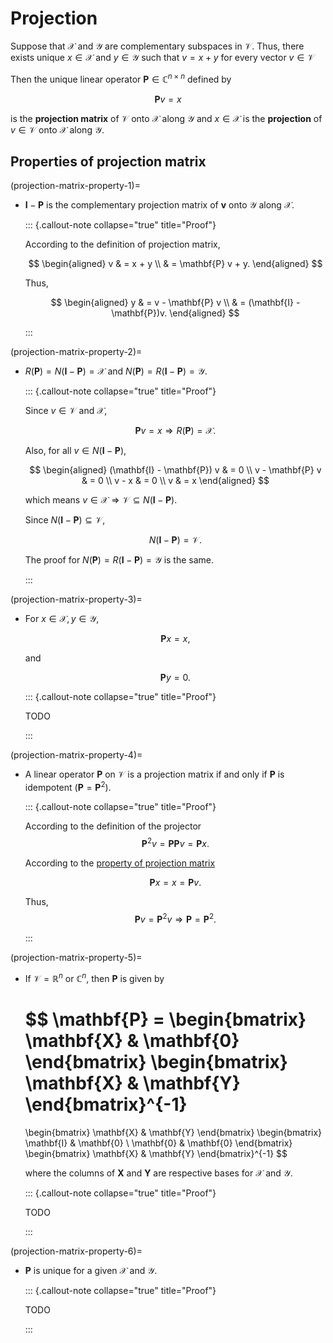 # Projection

Suppose that $\mathcal{X}$ and $\mathcal{Y}$ are complementary subspaces in $\mathcal{V}$.
Thus, there exists unique $x \in \mathcal{X}$ and $y \in \mathcal{Y}$ such that $v = x + y$ for every vector $v \in \mathcal{V}$

Then the unique linear operator $\mathbf{P} \in \mathbb{C}^{n \times n}$ defined by 

$$
\mathbf{P} v = x
$$ 

is the **projection matrix** of $\mathcal{V}$ onto $\mathcal{X}$ along $\mathcal{Y}$ and $x \in \mathcal{X}$ is the **projection** of $v \in \mathcal{V}$ onto $\mathcal{X}$ along $\mathcal{Y}$.

## Properties of projection matrix

(projection-matrix-property-1)=

- $\mathbf{I} - \mathbf{P}$ is the complementary projection matrix of $\mathbf{v}$ onto $\mathcal{Y}$ along $\mathcal{X}$.

  ::: {.callout-note collapse="true" title="Proof"}
    
    According to the definition of projection matrix,
    
    $$
    \begin{aligned}
    v 
    & = x + y 
    \\
    & = \mathbf{P} v + y.
    \end{aligned}
    $$
    
    Thus, 
    
    $$
    \begin{aligned}
    y 
    & = v - \mathbf{P} v 
    \\
    & = (\mathbf{I} - \mathbf{P})v.
    \end{aligned}
    $$

  :::

(projection-matrix-property-2)=

- $R (\mathbf{P}) = N (\mathbf{I} - \mathbf{P}) = \mathcal{X}$ and $N (\mathbf{P}) = R (\mathbf{I} - \mathbf{P}) = \mathcal{Y}$.

  ::: {.callout-note collapse="true" title="Proof"}
    
    Since $v \in \mathcal{V}$ and $\mathcal{X}$, 
    
    $$
    \mathbf{P} v = x \Rightarrow R (\mathbf{P}) = \mathcal{X}.
    $$
    
    Also,
    for all $v \in N (\mathbf{I} - \mathbf{P})$,
    
    $$
    \begin{aligned}
    (\mathbf{I} - \mathbf{P}) v 
    & = 0 
    \\
    v - \mathbf{P} v 
    & = 0
    \\
    v - x
    & = 0
    \\
    v 
    & = x
    \end{aligned}
    $$
    
    which means $v \in \mathcal{X} \Rightarrow \mathcal{V} \subseteq N (\mathbf{I} - \mathbf{P})$.
    
    Since $N (\mathbf{I} - \mathbf{P}) \subseteq \mathcal{V}$,
    
    $$
    N (\mathbf{I} - \mathbf{P}) = \mathcal{V}.
    $$
    
    The proof for $N (\mathbf{P}) = R (\mathbf{I} - \mathbf{P}) = \mathcal{Y}$ is the same.

  :::

(projection-matrix-property-3)=

- For $x \in \mathcal{X}, y \in \mathcal{Y}$, 

    $$ 
    \mathbf{P} x = x,
    $$
    
    and
    
    $$
    \mathbf{P} y = 0.
    $$
    
  ::: {.callout-note collapse="true" title="Proof"}
    
    TODO
    
  :::

(projection-matrix-property-4)=

- A linear operator $\mathbf{P}$ on $\mathcal{V}$ is a projection matrix if and only if $\mathbf{P}$ is idempotent ($\mathbf{P} = \mathbf{P}^{2}$).

  ::: {.callout-note collapse="true" title="Proof"}
    
    According to the definition of the projector
    $$
    \mathbf{P}^{2} v = \mathbf{P} \mathbf{P} v = \mathbf{P} x.
    $$
    
    According to the [property of projection matrix](projection-matrix-property-3)
    
    $$
    \mathbf{P} x = x = \mathbf{P} v.
    $$
    
    Thus, 
    $$
    \mathbf{P} v = \mathbf{P}^{2} v \Rightarrow \mathbf{P} = \mathbf{P}^{2}.
    $$

  :::

(projection-matrix-property-5)=

- If $\mathcal{V} = \mathbb{R}^{n}$ or $\mathbb{C}^{n}$, 
    then $\mathbf{P}$ is given by
    
    $$
    \mathbf{P} = 
    \begin{bmatrix}
        \mathbf{X} & \mathbf{0} 
    \end{bmatrix}
    \begin{bmatrix}
        \mathbf{X} & \mathbf{Y} 
    \end{bmatrix}^{-1}
    = 
    \begin{bmatrix}
        \mathbf{X} & \mathbf{Y} 
    \end{bmatrix}
    \begin{bmatrix}
        \mathbf{I} & \mathbf{0} \\
        \mathbf{0} & \mathbf{0} 
    \end{bmatrix}
    \begin{bmatrix}
        \mathbf{X} & \mathbf{Y} 
    \end{bmatrix}^{-1}
    $$

    where the columns of $\mathbf{X}$ and $\mathbf{Y}$ are respective bases for $\mathcal{X}$ and $\mathcal{Y}$.
    
  ::: {.callout-note collapse="true" title="Proof"}
    
    TODO

  :::

(projection-matrix-property-6)=

- $\mathbf{P}$ is unique for a given $\mathcal{X}$ and $\mathcal{Y}$.

  ::: {.callout-note collapse="true" title="Proof"}
    
    TODO
    
  :::
